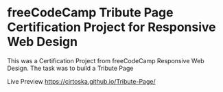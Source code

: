 # freeCodeCamp Tribute Page Certification Project for Responsive Web Design

This was a Certification Project from freeCodeCamp Responsive Web Design. The task was to build a Tribute Page

Live Preview https://cirtoska.github.io/Tribute-Page/
